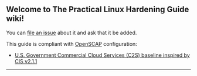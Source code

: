 ## Welcome to The Practical Linux Hardening Guide wiki! 

You can [file an issue](https://github.com/trimstray/the-practical-linux-hardening-guide/issues) about it and ask that it be added.

This guide is compliant with [OpenSCAP](https://www.open-scap.org/) configuration:
- [U.S. Government Commercial Cloud Services (C2S) baseline inspired by CIS v2.1.1](https://static.open-scap.org/ssg-guides/ssg-rhel7-guide-C2S.html)

---
